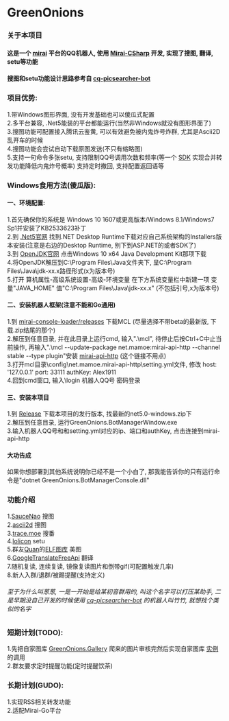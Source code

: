 # GreenOnions

### 关于本项目

#### 这是一个 [mirai](https://github.com/mamoe/mirai) 平台的QQ机器人, 使用 [Mirai-CSharp](https://github.com/Executor-Cheng/Mirai-CSharp) 开发, 实现了搜图, 翻译, setu等功能<br>
#### 搜图和setu功能设计思路参考自 [cq-picsearcher-bot](https://github.com/Tsuk1ko/cq-picsearcher-bot) <br>

### 项目优势:

1.带Windows图形界面, 没有开发基础也可以傻瓜式配置<br>
2.多平台兼容, .Net5能装的平台都能运行(当然非Windows就没有图形界面了)<br>
3.搜图功能可配置接入腾讯云鉴黄, 可以有效避免被内鬼炸号炸群, 尤其是Ascii2D乱开车的时候<br>
4.搜图功能会尝试自动下载原图发送(不只有缩略图)<br>
5.支持一句命令多张setu, 支持限制QQ号调用次数和频率(等一个 [SDK](https://github.com/Executor-Cheng/Mirai-CSharp) 实现合并转发功能降低内鬼炸号概率) 支持定时撤回, 支持配置返回语等<br>

### Windows食用方法(傻瓜版):

#### 一、环境配置:

1.首先确保你的系统是 Windows 10 1607或更高版本/Windows 8.1/Windows7 Sp1并安装了KB2533623补丁<br>
2.到 [.Net5官网](https://dotnet.microsoft.com/download/dotnet/5.0) 找到.NET Desktop Runtime下载对应自己系统架构的Installers版本安装(注意是右边的Desktop Runtime, 别下到ASP.NET的或者SDK了)<br>
3.到 [OpenJDK官网](http://jdk.java.net/java-se-ri/16) 点击Windows 10 x64 Java Development Kit那项下载<br>
4.将OpenJDK解压到C:\Program Files\Java文件夹下, 呈C:\Program Files\Java\jdk-xx.x路径形式(x为版本号)<br>
5.打开 算机属性-高级系统设置-高级-环境变量 在下方系统变量栏中新建一项 变量"JAVA_HOME" 值"C:\Program Files\Java\jdk-xx.x" (不包括引号,x为版本号)<br>

#### 二、安装机器人框架(注意不能和Go通用)

1.到 [mirai-console-loader/releases](https://github.com/iTXTech/mirai-console-loader/releases) 下载MCL (尽量选择不带beta的最新版, 下载.zip结尾的那个)<br>
2.解压到任意目录, 并在此目录上运行cmd, 输入".\mcl", 待停止后按Ctrl+C中止当前操作, 再输入".\mcl --update-package net.mamoe:mirai-api-http --channel stable --type plugin"安装 [mirai-api-http](https://github.com/project-mirai/mirai-api-http) (这个链接不用点)<br>
3.打开mcl目录\config\net.mamoe.mirai-api-http\setting.yml文件, 修改 host: '127.0.0.1' port: 33111 authKey: Alex1911<br>
4.回到cmd窗口, 输入\login 机器人QQ号 密码登录<br>

#### 三、安装本项目

1.到 [Release](https://github.com/Alex1911-Jiang/GreenOnions/releases) 下载本项目的发行版本, 找最新的net5.0-windows.zip下<br>
2.解压到任意目录, 运行GreenOnions.BotManagerWindow.exe<br>
3.输入机器人QQ号和和setting.yml对应的ip、端口和authKey, 点击连接到mirai-api-http<br>

#### 大功告成

如果你想部署到其他系统说明你已经不是一个小白了, 那我能告诉你的只有运行命令是"dotnet GreenOnions.BotManagerConsole.dll"<br>

### 功能介绍

1.[SauceNao](https://saucenao.com/) 搜图<br>
2.[ascii2d](https://ascii2d.net/) 搜图<br>
3.[trace.moe](https://trace.moe/) 搜番<br>
4.[lolicon](https://api.lolicon.app/#/setu) setu<br>
5.群友[Quan](https://github.com/Quan666)的[ELF图库](http://img.shab.fun:5000/) 美图<br>
6.[GoogleTranslateFreeApi](https://github.com/wadereye/GoogleTranslateFreeApi) 翻译<br>
7.随机复读, 连续复读, 镜像复读图片和倒带gif(可配置触发几率)<br>
8.新人入群/退群/被踢提醒(支持定义)<br>

###### 至于为什么叫葱葱, 一是一开始是给某初音群用的, 叫这个名字可以打压某助手, 二是早期没自己开发的时候使用 [cq-picsearcher-bot](https://github.com/Tsuk1ko/cq-picsearcher-bot) 的机器人叫竹竹, 就想找个类似的名字<br>

### 短期计划(TODO):

1.先把自家图库 [GreenOnions.Gallery](https://github.com/Alex1911-Jiang/GreenOnions.Gallery) 爬来的图片审核完然后实现自家图库 [实例](http://alex1911.top/) 的调用<br>
2.群友要求定时提醒功能(定时提醒饮茶)<br>

### 长期计划(GUDO):

1.实现RSS相关转发功能<br>
2.适配Mirai-Go平台
